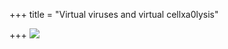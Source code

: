 +++
title = "Virtual viruses and virtual cellxa0lysis"

+++
[![](https://lh4.googleusercontent.com/-fpnC9DhhgH4/Ud-oqWJPRTI/AAAAAAAACso/APRQfhzgock/s640/viruses_cells.jpg)](https://picasaweb.google.com/lh/photo/ab5nOEIncdo8Wvr5V1Fzc9MTjNZETYmyPJy0liipFm0?feat=embedwebsite)
